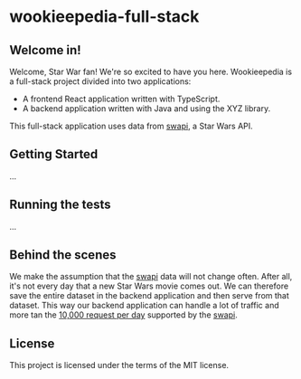 # wookieepedia-full-stack

## Welcome in!

Welcome, Star War fan! We're so excited to have you here. Wookieepedia is a full-stack project divided into two applications:

* A frontend React application written with TypeScript.
* A backend application written with Java and using the XYZ library.

This full-stack application uses data from [swapi](https://swapi.dev/), a Star Wars API.

## Getting Started
...

## Running the tests
...

## Behind the scenes

We make the assumption that the [swapi](https://swapi.dev/) data will not change often. After all, it's not every day that a new Star Wars movie comes out. We can therefore save the entire dataset in the backend application and then serve from that dataset. This way our backend application can handle a lot of traffic and more tan the [10,000 request per day](https://swapi.dev/documentation#rate) supported by the [swapi](https://swapi.dev/).

## License

This project is licensed under the terms of the MIT license.
